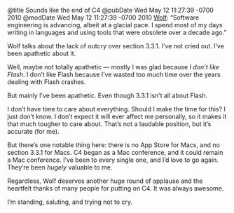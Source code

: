 @title Sounds like the end of C4
@pubDate Wed May 12 11:27:39 -0700 2010
@modDate Wed May 12 11:27:39 -0700 2010
<a href="http://rentzsch.tumblr.com/post/592949476/c4-release">Wolf</a>: “Software engineering is advancing, albeit at a glacial pace. I spend most of my days writing in languages and using tools that were obsolete over a decade ago.”

Wolf talks about the lack of outcry over section 3.3.1. I’ve not cried out. I’ve been apathetic about it.

Well, maybe not totally apathetic — mostly I was glad because <em>I don’t like Flash</em>. I don’t like Flash because I’ve wasted too much time over the years dealing with Flash crashes.

But mainly I’ve been apathetic. Even though 3.3.1 isn’t all about Flash.

I don’t have time to care about everything. Should I make the time for this? I just don’t know. I don’t expect it will ever affect me personally, so it makes it that much tougher to care about. That’s not a laudable position, but it’s accurate (for me).

But there’s one notable thing here: there is no App Store for Macs, and no section 3.3.1 for Macs. C4 began as a Mac conference, and it could remain a Mac conference. I’ve been to every single one, and I’d love to go again. They’re been <em>hugely</em> valuable to me.

Regardless, Wolf deserves another huge round of applause and the heartfelt thanks of many people for putting on C4. It was always awesome.

I’m standing, saluting, and trying not to cry.
